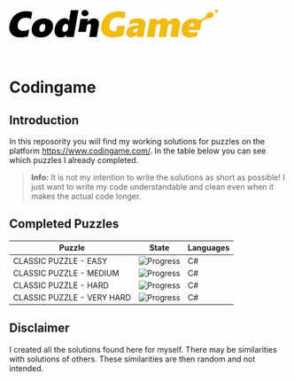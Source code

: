 [![CodinGame](/CodinGame.png)](https://www.codingame.com/ "CodinGame")

<br>

# Codingame

## Introduction
In this reposority you will find my working solutions for puzzles on the platform https://www.codingame.com/. In the table below you can see which puzzles I already completed.

> **Info:** It is not my intention to write the solutions as short as possible! I just want to write my code understandable and clean even when it makes the actual code longer.

## Completed Puzzles
|           Puzzle           |                   State                   | Languages |
|----------------------------|-------------------------------------------|-----------|
| CLASSIC PUZZLE - EASY      | ![Progress](https://progress-bar.dev/13)  |     C#    |
| CLASSIC PUZZLE - MEDIUM    | ![Progress](https://progress-bar.dev/1)   |     C#    |
| CLASSIC PUZZLE - HARD      | ![Progress](https://progress-bar.dev/1)   |     C#    |
| CLASSIC PUZZLE - VERY HARD | ![Progress](https://progress-bar.dev/2)   |     C#    |


## Disclaimer
I created all the solutions found here for myself. There may be similarities with solutions of others. These similarities are then random and not intended.